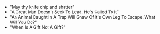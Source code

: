 * "May thy knife chip and shatter"
* "A Great Man Doesn't Seek To Lead. He's Called To It"
* "An Animal Caught In A Trap Will Gnaw Of It's Own Leg To Escape. What Will You Do?"
* "When Is A Gift Not A Gift?"
